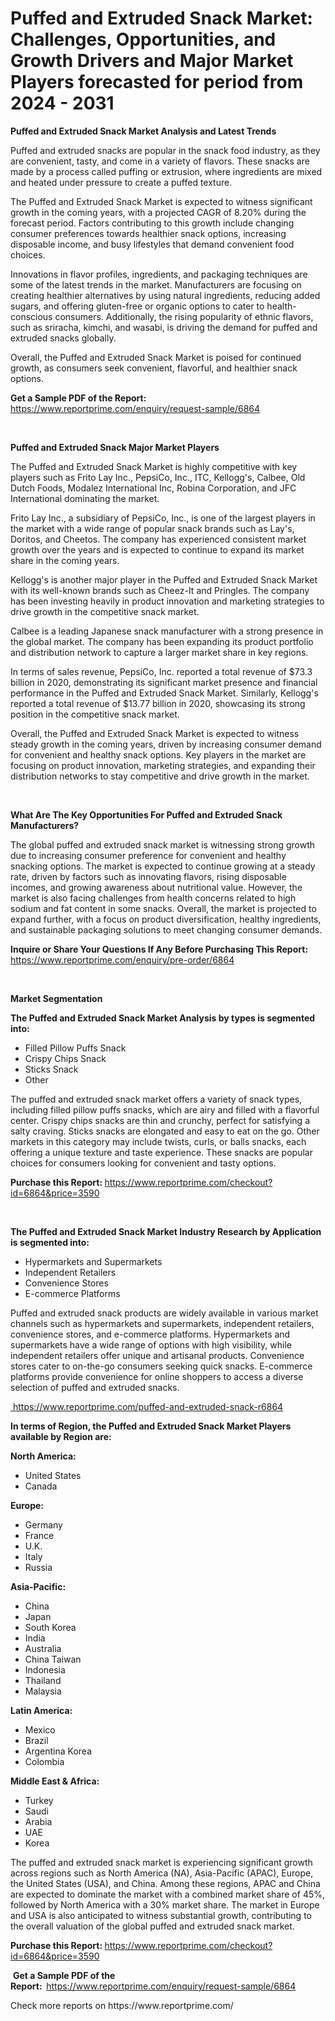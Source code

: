 <p><h1>Puffed and Extruded Snack Market: Challenges, Opportunities, and Growth Drivers and Major Market Players forecasted for period from 2024 - 2031</h1></p><p><strong>Puffed and Extruded Snack Market Analysis and Latest Trends</strong></p>
<p><p>Puffed and extruded snacks are popular in the snack food industry, as they are convenient, tasty, and come in a variety of flavors. These snacks are made by a process called puffing or extrusion, where ingredients are mixed and heated under pressure to create a puffed texture.</p><p>The Puffed and Extruded Snack Market is expected to witness significant growth in the coming years, with a projected CAGR of 8.20% during the forecast period. Factors contributing to this growth include changing consumer preferences towards healthier snack options, increasing disposable income, and busy lifestyles that demand convenient food choices. </p><p>Innovations in flavor profiles, ingredients, and packaging techniques are some of the latest trends in the market. Manufacturers are focusing on creating healthier alternatives by using natural ingredients, reducing added sugars, and offering gluten-free or organic options to cater to health-conscious consumers. Additionally, the rising popularity of ethnic flavors, such as sriracha, kimchi, and wasabi, is driving the demand for puffed and extruded snacks globally.</p><p>Overall, the Puffed and Extruded Snack Market is poised for continued growth, as consumers seek convenient, flavorful, and healthier snack options.</p></p>
<p><strong>Get a Sample PDF of the Report:&nbsp;</strong> <a href="https://www.reportprime.com/enquiry/request-sample/6864">https://www.reportprime.com/enquiry/request-sample/6864</a></p>
<p>&nbsp;</p>
<p><strong>Puffed and Extruded Snack Major Market Players</strong></p>
<p><p>The Puffed and Extruded Snack Market is highly competitive with key players such as Frito Lay Inc., PepsiCo, Inc., ITC, Kellogg's, Calbee, Old Dutch Foods, Modalez International Inc, Robina Corporation, and JFC International dominating the market. </p><p>Frito Lay Inc., a subsidiary of PepsiCo, Inc., is one of the largest players in the market with a wide range of popular snack brands such as Lay's, Doritos, and Cheetos. The company has experienced consistent market growth over the years and is expected to continue to expand its market share in the coming years.</p><p>Kellogg's is another major player in the Puffed and Extruded Snack Market with its well-known brands such as Cheez-It and Pringles. The company has been investing heavily in product innovation and marketing strategies to drive growth in the competitive snack market.</p><p>Calbee is a leading Japanese snack manufacturer with a strong presence in the global market. The company has been expanding its product portfolio and distribution network to capture a larger market share in key regions.</p><p>In terms of sales revenue, PepsiCo, Inc. reported a total revenue of $73.3 billion in 2020, demonstrating its significant market presence and financial performance in the Puffed and Extruded Snack Market. Similarly, Kellogg's reported a total revenue of $13.77 billion in 2020, showcasing its strong position in the competitive snack market.</p><p>Overall, the Puffed and Extruded Snack Market is expected to witness steady growth in the coming years, driven by increasing consumer demand for convenient and healthy snack options. Key players in the market are focusing on product innovation, marketing strategies, and expanding their distribution networks to stay competitive and drive growth in the market.</p></p>
<p>&nbsp;</p>
<p><strong>What Are The Key Opportunities For Puffed and Extruded Snack Manufacturers?</strong></p>
<p><p>The global puffed and extruded snack market is witnessing strong growth due to increasing consumer preference for convenient and healthy snacking options. The market is expected to continue growing at a steady rate, driven by factors such as innovating flavors, rising disposable incomes, and growing awareness about nutritional value. However, the market is also facing challenges from health concerns related to high sodium and fat content in some snacks. Overall, the market is projected to expand further, with a focus on product diversification, healthy ingredients, and sustainable packaging solutions to meet changing consumer demands.</p></p>
<p><strong>Inquire or Share Your Questions If Any Before Purchasing This Report:</strong> <a href="https://www.reportprime.com/enquiry/pre-order/6864">https://www.reportprime.com/enquiry/pre-order/6864</a></p>
<p>&nbsp;</p>
<p><strong>Market Segmentation</strong></p>
<p><strong>The Puffed and Extruded Snack Market Analysis by types is segmented into:</strong></p>
<p><ul><li>Filled Pillow Puffs Snack</li><li>Crispy Chips Snack</li><li>Sticks Snack</li><li>Other</li></ul></p>
<p><p>The puffed and extruded snack market offers a variety of snack types, including filled pillow puffs snacks, which are airy and filled with a flavorful center. Crispy chips snacks are thin and crunchy, perfect for satisfying a salty craving. Sticks snacks are elongated and easy to eat on the go. Other markets in this category may include twists, curls, or balls snacks, each offering a unique texture and taste experience. These snacks are popular choices for consumers looking for convenient and tasty options.</p></p>
<p><strong>Purchase this Report:&nbsp;</strong><a href="https://www.reportprime.com/checkout?id=6864&price=3590">https://www.reportprime.com/checkout?id=6864&price=3590</a></p>
<p>&nbsp;</p>
<p><strong>The Puffed and Extruded Snack Market Industry Research by Application is segmented into:</strong></p>
<p><ul><li>Hypermarkets and Supermarkets</li><li>Independent Retailers</li><li>Convenience Stores</li><li>E-commerce Platforms</li></ul></p>
<p><p>Puffed and extruded snack products are widely available in various market channels such as hypermarkets and supermarkets, independent retailers, convenience stores, and e-commerce platforms. Hypermarkets and supermarkets have a wide range of options with high visibility, while independent retailers offer unique and artisanal products. Convenience stores cater to on-the-go consumers seeking quick snacks. E-commerce platforms provide convenience for online shoppers to access a diverse selection of puffed and extruded snacks.</p></p>
<p><a href="https://www.reportprime.com/puffed-and-extruded-snack-r6864">&nbsp;https://www.reportprime.com/puffed-and-extruded-snack-r6864</a></p>
<p><strong>In terms of Region, the Puffed and Extruded Snack Market Players available by Region are:</strong></p>
<p>
    <p> <strong> North America: </strong>
        <ul>
            <li>United States</li>
            <li>Canada</li>
        </ul>
        </p> 
    <p> <strong> Europe: </strong>
        <ul>
            <li>Germany</li>
            <li>France</li>
            <li>U.K.</li>
            <li>Italy</li>
            <li>Russia</li>
        </ul>
        </p> 
    <p> <strong> Asia-Pacific: </strong>
        <ul>
            <li>China</li>
            <li>Japan</li>
            <li>South Korea</li>
            <li>India</li>
            <li>Australia</li>
            <li>China Taiwan</li>
            <li>Indonesia</li>
            <li>Thailand</li>
            <li>Malaysia</li>
        </ul>
        </p> 
    <p> <strong> Latin America: </strong>
        <ul>
            <li>Mexico</li>
            <li>Brazil</li>
            <li>Argentina Korea</li>
            <li>Colombia</li>
        </ul>
        </p> 
    <p> <strong> Middle East & Africa: </strong>
        <ul>
            <li>Turkey</li>
            <li>Saudi</li>
            <li>Arabia</li>
            <li>UAE</li>
            <li>Korea</li>
        </ul>
    </p>
    </p>
<p><p>The puffed and extruded snack market is experiencing significant growth across regions such as North America (NA), Asia-Pacific (APAC), Europe, the United States (USA), and China. Among these regions, APAC and China are expected to dominate the market with a combined market share of 45%, followed by North America with a 30% market share. The market in Europe and USA is also anticipated to witness substantial growth, contributing to the overall valuation of the global puffed and extruded snack market.</p></p>
<p><strong>Purchase this Report: </strong><a href="https://www.reportprime.com/checkout?id=6864&price=3590">https://www.reportprime.com/checkout?id=6864&price=3590</a></p>
<p>&nbsp;<strong>Get a Sample PDF of the Report:&nbsp;&nbsp;</strong><a href="https://www.reportprime.com/enquiry/request-sample/6864">https://www.reportprime.com/enquiry/request-sample/6864</a></p>
<p><strong></strong></p>
<p>Check more reports on https://www.reportprime.com/</p>